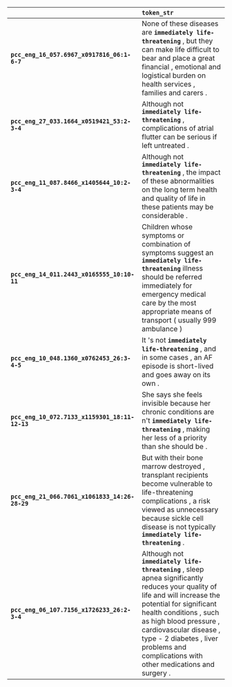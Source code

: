 |                                                | `token_str`                                                                                                                                                                                                                                                                                                                   |
|:-----------------------------------------------|:------------------------------------------------------------------------------------------------------------------------------------------------------------------------------------------------------------------------------------------------------------------------------------------------------------------------------|
| **`pcc_eng_16_057.6967_x0917816_06:1-6-7`**    | None of these diseases are __`immediately life-threatening`__ , but they can make life difficult to bear and place a great financial , emotional and logistical burden on health services , families and carers .                                                                                                             |
| **`pcc_eng_27_033.1664_x0519421_53:2-3-4`**    | Although not __`immediately life-threatening`__ , complications of atrial flutter can be serious if left untreated .                                                                                                                                                                                                          |
| **`pcc_eng_11_087.8466_x1405644_10:2-3-4`**    | Although not __`immediately life-threatening`__ , the impact of these abnormalities on the long term health and quality of life in these patients may be considerable .                                                                                                                                                       |
| **`pcc_eng_14_011.2443_x0165555_10:10-11`**    | Children whose symptoms or combination of symptoms suggest an __`immediately life-threatening`__ illness should be referred immediately for emergency medical care by the most appropriate means of transport ( usually 999 ambulance )                                                                                       |
| **`pcc_eng_10_048.1360_x0762453_26:3-4-5`**    | It 's not __`immediately life-threatening`__ , and in some cases , an AF episode is short-lived and goes away on its own .                                                                                                                                                                                                    |
| **`pcc_eng_10_072.7133_x1159301_18:11-12-13`** | She says she feels invisible because her chronic conditions are n't __`immediately life-threatening`__ , making her less of a priority than she should be .                                                                                                                                                                   |
| **`pcc_eng_21_066.7061_x1061833_14:26-28-29`** | But with their bone marrow destroyed , transplant recipients become vulnerable to life-threatening complications , a risk viewed as unnecessary because sickle cell disease is not typically __`immediately life-threatening`__ .                                                                                             |
| **`pcc_eng_06_107.7156_x1726233_26:2-3-4`**    | Although not __`immediately life-threatening`__ , sleep apnea significantly reduces your quality of life and will increase the potential for significant health conditions , such as high blood pressure , cardiovascular disease , type - 2 diabetes , liver problems and complications with other medications and surgery . |